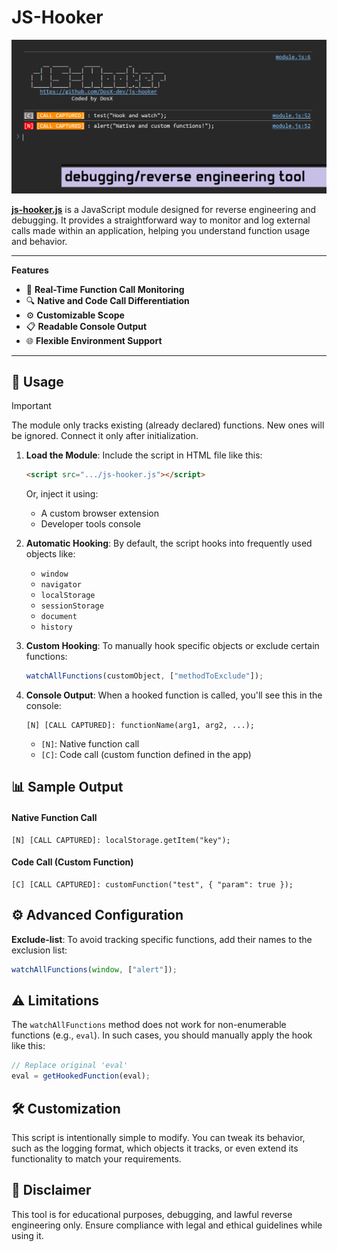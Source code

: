 # JS-Hooker

![preview](pics/preview.jpg)

**[js-hooker.js](https://github.com/DosX-dev/js-hooker/blob/main/include/js-hooker.js)** is a JavaScript module designed for reverse engineering and debugging. It provides a straightforward way to monitor and log external calls made within an application, helping you understand function usage and behavior.

---

**Features**

 * 🚀 **Real-Time Function Call Monitoring**
 * 🔍 **Native and Code Call Differentiation**
 * ⚙️ **Customizable Scope**
 * 📋 **Readable Console Output**
 * 🌐 **Flexible Environment Support**

---

## 📖 Usage

> [!IMPORTANT]  
> The module only tracks existing (already declared) functions. New ones will be ignored. Connect it only after initialization.

1. **Load the Module**:
   Include the script in HTML file like this:
   ```html
   <script src=".../js-hooker.js"></script>
   ```
   Or, inject it using:
   - A custom browser extension
   - Developer tools console

2. **Automatic Hooking**:
   By default, the script hooks into frequently used objects like:
   - `window`
   - `navigator`
   - `localStorage`
   - `sessionStorage`
   - `document`
   - `history`

3. **Custom Hooking**:
   To manually hook specific objects or exclude certain functions:
   ```javascript
   watchAllFunctions(customObject, ["methodToExclude"]);
   ```

4. **Console Output**:
   When a hooked function is called, you'll see this in the console:
   ```
   [N] [CALL CAPTURED]: functionName(arg1, arg2, ...);
   ```
   - `[N]`: Native function call
   - `[C]`: Code call (custom function defined in the app)

## 📊 Sample Output

#### Native Function Call
```plaintext
[N] [CALL CAPTURED]: localStorage.getItem("key");
```

#### Code Call (Custom Function)
```plaintext
[C] [CALL CAPTURED]: customFunction("test", { "param": true });
```

## ⚙️ Advanced Configuration

**Exclude-list**: To avoid tracking specific functions, add their names to the exclusion list:
```javascript
watchAllFunctions(window, ["alert"]);
```

## ⚠️ Limitations

The `watchAllFunctions` method does not work for non-enumerable functions (e.g., `eval`). In such cases, you should manually apply the hook like this:
```javascript
// Replace original 'eval'
eval = getHookedFunction(eval);
```

## 🛠️ Customization
This script is intentionally simple to modify. You can tweak its behavior, such as the logging format, which objects it tracks, or even extend its functionality to match your requirements.

## 📜 Disclaimer
This tool is for educational purposes, debugging, and lawful reverse engineering only. Ensure compliance with legal and ethical guidelines while using it.
